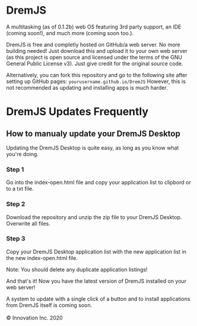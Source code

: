 # DremJS
A multitasking (as of 0.1.2b) web OS featuring 3rd party support, an IDE (coming soon!), and much more (coming soon too.).

DremJS is free and completly hosted on GitHub/a web server. No more building needed!
Just download this and upload it to your own web server (as this project is open source and licensed under the terms of the GNU General Public License v3). Just give credit for the original source code.

Alternatively, you can fork this repository and go to the following site after setting up GitHub pages:
<code>yourusername.github.io/DremJS</code>
However, this is not recommended as updating and installing apps is much harder.

# DremJS Updates Frequently
## How to manualy update your DremJS Desktop
Updating the DremJS Desktop is quite easy, as long as you know what you're doing.
### Step 1
Go into the index-open.html file and copy your application list to clipbord or to a txt file.

### Step 2
Download the repository and unzip the zip file to your DremJS Desktop. Overwrite all files.

### Step 3
Copy your DremJS Desktop application list with the new application list in the new index-open.html file.

Note: You should delete any duplicate application listings!

And that's it! Now you have the latest version of DremJS installed on your web server!

A system to update with a single click of a button and to install applications from DremJS itself is coming soon.
<br />
<br />
&copy; Innovation Inc. 2020
